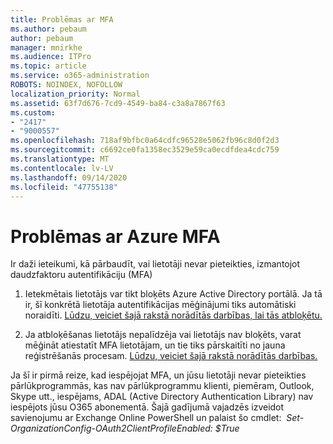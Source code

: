 ```yaml
---
title: Problēmas ar MFA
ms.author: pebaum
author: pebaum
manager: mnirkhe
ms.audience: ITPro
ms.topic: article
ms.service: o365-administration
ROBOTS: NOINDEX, NOFOLLOW
localization_priority: Normal
ms.assetid: 63f7d676-7cd9-4549-ba84-c3a8a7867f63
ms.custom:
- "2417"
- "9000557"
ms.openlocfilehash: 718af9bfbc0a64cdfc96528e5062fb96c8d0f2d3
ms.sourcegitcommit: c6692ce0fa1358ec3529e59ca0ecdfdea4cdc759
ms.translationtype: MT
ms.contentlocale: lv-LV
ms.lasthandoff: 09/14/2020
ms.locfileid: "47755138"
---
```

# <a name="issues-with-azure-mfa"></a>Problēmas ar Azure MFA
Ir daži ieteikumi, kā pārbaudīt, vai lietotāji nevar pieteikties, izmantojot daudzfaktoru autentifikāciju (MFA)

1. Ietekmētais lietotājs var tikt bloķēts Azure Active Directory portālā. Ja tā ir, šī konkrētā lietotāja autentifikācijas mēģinājumi tiks automātiski noraidīti. [Lūdzu, veiciet šajā rakstā norādītās darbības, lai tās atbloķētu.](https://docs.microsoft.com/azure/active-directory/authentication/howto-mfa-mfasettings#block-and-unblock-users)

2. Ja atbloķēšanas lietotājs nepalīdzēja vai lietotājs nav bloķēts, varat mēģināt atiestatīt MFA lietotājam, un tie tiks pārskaitīti no jauna reģistrēšanās procesam. [Lūdzu, veiciet šajā rakstā norādītās darbības.](https://docs.microsoft.com/azure/active-directory/authentication/howto-mfa-userdevicesettings#require-users-to-provide-contact-methods-again)

Ja šī ir pirmā reize, kad iespējojat MFA, un jūsu lietotāji nevar pieteikties pārlūkprogrammās, kas nav pārlūkprogrammu klienti, piemēram, Outlook, Skype utt., iespējams, ADAL (Active Directory Authentication Library) nav iespējots jūsu O365 abonementā. Šajā gadījumā vajadzēs izveidot savienojumu ar Exchange Online PowerShell un palaist šo cmdlet:  *Set-OrganizationConfig-OAuth2ClientProfileEnabled: $True*